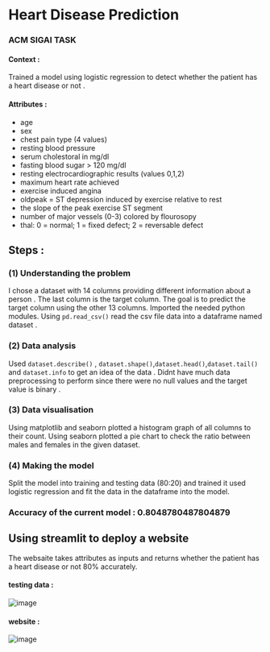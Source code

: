 # Heart Disease Prediction 
### ACM SIGAI TASK 
#### Context : <br>
Trained a model using logistic regression to detect whether the patient has a heart disease or not . <br>

#### Attributes : 
- age
- sex
- chest pain type (4 values)
- resting blood pressure
- serum cholestoral in mg/dl
- fasting blood sugar > 120 mg/dl
- resting electrocardiographic results (values 0,1,2)
- maximum heart rate achieved
- exercise induced angina
- oldpeak = ST depression induced by exercise relative to rest
- the slope of the peak exercise ST segment
- number of major vessels (0-3) colored by flourosopy
- thal: 0 = normal; 1 = fixed defect; 2 = reversable defect

## Steps :
### (1) Understanding the problem  <br>
I chose a dataset with 14 columns providing different information about a person . The last column is the target column.
The goal is to predict the target column using the other 13 columns.
Imported the needed python modules. Using  `pd.read_csv()` read the csv file data into a dataframe named dataset . 
### (2) Data analysis <br>
Used `dataset.describe()` , `dataset.shape()`,`dataset.head()`,`dataset.tail()`
and `dataset.info` to get an idea of the data . Didnt have much data preprocessing to perform since there were no null values and the target value is binary .
### (3) Data visualisation <br>
Using matplotlib and seaborn plotted a histogram graph of all columns to their count.
Using seaborn plotted a pie chart to check the ratio between males and females in the given dataset.
### (4) Making the model
Split the model into training and testing data (80:20) and trained it used logistic regression and fit the data in the dataframe into the model.
### Accuracy of the current model : 0.8048780487804879

## Using streamlit to deploy a website  
The websaite takes attributes as inputs and returns whether the patient has a heart disease or not 80% accurately. 
 #### testing data : <br>
![image](https://github.com/0x-d15c0/Heart_disease_prediction/assets/117750351/19b8430c-f45c-41c7-83ca-7ca7cf028c01)

#### website : <br>
![image](https://github.com/0x-d15c0/Heart_disease_prediction/assets/117750351/4451a665-799b-4e8d-9735-8fb38f903801)
